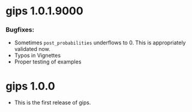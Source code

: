 # gips 1.0.1.9000

### Bugfixes:

* Sometimes `post_probabilities` underflows to 0. This is appropriately validated now.
* Typos in Vignettes
* Proper testing of examples


# gips 1.0.0

* This is the first release of gips.
